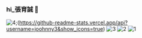 ### hi_張育誠 👋


![4](https://github-readme-stats.vercel.app/api/top-langs/?username=joohnny3);(https://github-readme-stats.vercel.app/api?username=joohnny3&show_icons=true)
![3](https://github-readme-stats.vercel.app/api?username=joohnny3&show_icons=true)
![2](https://img.shields.io/github/watchers/joohnny/1000?style=social)
![1](https://komarev.com/ghpvc/?username=joohnny3)
<!--
**joohnny3/joohnny3** is a ✨ _special_ ✨ repository because its `README.md` (this file) appears on your GitHub profile.




Here are some ideas to get you started:

- 🔭 I’m currently working on ...
- 🌱 I’m currently learning ...
- 👯 I’m looking to collaborate on ...
- 🤔 I’m looking for help with ...
- 💬 Ask me about ...
- 📫 How to reach me: ...
- 😄 Pronouns: ...
- ⚡ Fun fact: ...
-->
